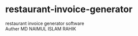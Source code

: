 # restaurant-invoice-generator
restaurant invoice generator software
<br>
Auther MD NAIMUL ISLAM RAHIK
